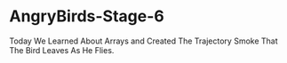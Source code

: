 # AngryBirds-Stage-6
Today We Learned About Arrays and Created The Trajectory Smoke That The Bird Leaves As He Flies.
